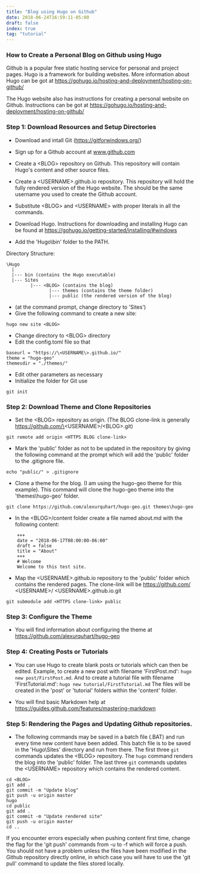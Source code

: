 ```yaml
---
title: "Blog using Hugo on Github"
date: 2018-06-24T16:59:11-05:00
draft: false
index: true
tag: "tutorial"
---
```


### How to Create a Personal Blog on Github using Hugo

Github is a popular free static hosting service for personal and project pages. Hugo is a framework for building websites. More information about Hugo can be got at https://gohugo.io/hosting-and-deployment/hosting-on-github/

The Hugo website also has instructions for creating a personal website on Github. Instructions can be got at https://gohugo.io/hosting-and-deployment/hosting-on-github/

### Step 1: Download Resources and Setup Directories
	
* Download and intall Git (https://gitforwindows.org/)

* Sign up for a Github account at www.github.com
* Create a \<BLOG\> repository on Github. This repository will contain Hugo's content and other source files.
* Create a \<USERNAME\>.github.io repository. This repository will hold the fully rendered version of the Hugo website. The <USERNAME> should be the same username you used to create the Github account.
* Substitute \<BLOG\> and \<USERNAME\> with proper literals in all the commands.
* Download Hugo. Instructions for downloading and installing Hugo can be found at https://gohugo.io/getting-started/installing/#windows
* Add the 'Hugo\bin' folder to the PATH.
	
Directory Structure:

```
\Hugo
  |
  |--- bin (contains the Hugo executable)
  |--- Sites
         |--- <BLOG> (contains the blog)
         	    |--- themes (contains the theme folder)
         	    |--- public (the rendered version of the blog)

```
* (at the command prompt, change directory to 'Sites')
* Give the following command to create a new site:
```
hugo new site <BLOG>
```

* Change directory to \<BLOG\> directory
* Edit the config.toml file so that
```
baseurl = "https://\<USERNAME\>.github.io/"
theme = "hugo-geo"
themesdir = "./themes/"
```
* Edit other parameters as necessary
* Initialize the folder for Git use
```
git init
```

### Step 2: Download Theme and Clone Repositories

* Set the \<BLOG\> repository as origin. (The BLOG clone-link is generally https://github.com/\<USERNAME\>/\<BLOG\>.git)
```
git remote add origin <HTTPS BLOG clone-link>
```

* Mark the 'public' folder as not to be updated in the <BLOG> repository by giving the following command at the prompt which will add the 'public' folder to the .gitignore file.
```
echo "public/" > .gitignore
```

* Clone a theme for the blog. (I am using the hugo-geo theme for this example). This command will clone the hugo-geo theme into the 'themes\hugo-geo' folder.
```
git clone https://github.com/alexurquhart/hugo-geo.git themes\hugo-geo
```

* In the \<BLOG\>/content folder create a file named about.md with the following content:
```
    +++
    date = "2018-06-17T08:00:00-06:00"
    draft = false
    title = "About"
    +++
    # Welcome
    Welcome to this test site.
```

* Map the \<USERNAME\>.github.io repository to the 'public' folder which contains the rendered pages. The clone-link will be https://github.com/ \<USERNAME\>/ \<USERNAME\>.github.io.git
```
git submodule add <HTTPS clone-link> public
```

### Step 3: Configure the Theme

* You will find information about configuring the theme at https://github.com/alexurquhart/hugo-geo

### Step 4: Creating Posts or Tutorials

* You can use Hugo to create blank posts or tutorials which can then be edited. Example, to create a new post with filename 'FirstPost.md': `hugo new post/FirstPost.md`. And to create a tutorial file with filename 'FirstTutorial.md': `hugo new tutorial/FirstTutorial.md`
The files will be created in the 'post' or 'tutorial' folders within the 'content' folder.

* You will find basic Markdown help at https://guides.github.com/features/mastering-markdown

### Step 5: Rendering the Pages and Updating Github repositories.

* The following commands may be saved in a batch file (.BAT) and run every time new content have been added. This batch file is to be saved in the 'Hugo\Sites' directory and run from there. The first three `git` commands updates the \<BLOG\> repository. The `hugo` command renders the blog into the 'public' folder. The last three `git` commands updates the \<USERNAME\> repository which contains the rendered content.

```
cd <BLOG>
git add .
git commit -m "Update blog"
git push -u origin master
hugo
cd public
git add .
git commit -m "Update rendered site"
git push -u origin master
cd ..
```

If you encounter errors especially when pushing content first time, change the flag for the 'git push' commands from -u to -f which will force a push. You should not have a problem unless the files have been modified in the Github repository directly online, in which case you will have to use the 'git pull' command to update the files stored locally.


